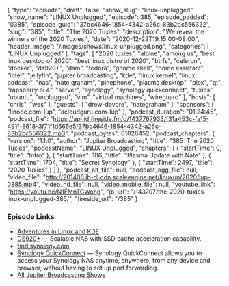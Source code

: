 {
  "type": "episode",
  "draft": false,
  "show_slug": "linux-unplugged",
  "show_name": "LINUX Unplugged",
  "episode": 385,
  "episode_padded": "0385",
  "episode_guid": "37bc4646-1854-4342-a26c-83b2bc556322",
  "slug": "385",
  "title": "The 2020 Tuxies",
  "description": "We reveal the winners of the 2020 Tuxies.",
  "date": "2020-12-22T19:15:00-08:00",
  "header_image": "/images/shows/linux-unplugged.png",
  "categories": [
    "LINUX Unplugged"
  ],
  "tags": [
    "2020 tuxies",
    "alpine",
    "among us",
    "best linux desktop of 2020",
    "best linux distro of 2020",
    "btrfs",
    "celeron",
    "docker",
    "ds920+",
    "dsm",
    "fedora",
    "gnome shell",
    "home assistant",
    "intel",
    "jellyfin",
    "jupiter broadcasting",
    "kde",
    "linux kernel",
    "linux podcast",
    "nas",
    "nate graham",
    "pinephone",
    "plasma desktop",
    "plex",
    "qt",
    "rapsberry pi 4",
    "server",
    "synology",
    "synology quickconnect",
    "tuxies",
    "ubuntu",
    "unplugged",
    "vim",
    "virtual machines",
    "wireguard"
  ],
  "hosts": [
    "chris",
    "wes"
  ],
  "guests": [
    "drew-devore",
    "nategraham"
  ],
  "sponsors": [
    "linode.com-lup",
    "acloudguru.com-lup"
  ],
  "podcast_duration": "01:24:45",
  "podcast_file": "https://aphid.fireside.fm/d/1437767933/f31a453c-fa15-491f-8618-3f71f1d565e5/37bc4646-1854-4342-a26c-83b2bc556322.mp3",
  "podcast_bytes": 61026452,
  "podcast_chapters": {
    "version": "1.1.0",
    "author": "Jupiter Broadcasting",
    "title": "385: The 2020 Tuxies",
    "podcastName": "LINUX Unplugged",
    "chapters": [
      {
        "startTime": 0,
        "title": "Intro"
      },
      {
        "startTime": 106,
        "title": "Plasma Update with Nate"
      },
      {
        "startTime": 1704,
        "title": "Secret Synology"
      },
      {
        "startTime": 2497,
        "title": "2020 Tuxies"
      }
    ]
  },
  "podcast_alt_file": null,
  "podcast_ogg_file": null,
  "video_file": "http://201406.jb-dl.cdn.scaleengine.net/linuxun/2020/lup-0385.mp4",
  "video_hd_file": null,
  "video_mobile_file": null,
  "youtube_link": "https://youtu.be/N1FMnTGWong",
  "jb_url": "/143707/the-2020-tuxies-linux-unplugged-385/",
  "fireside_url": "/385"
}


### Episode Links

  * [Adventures in Linux and KDE](https://pointieststick.com/ "Adventures in Linux and KDE")
  * [DS920+](https://www.synology.com/en-us/products/DS920+ "DS920+") — Scalable NAS with SSD cache acceleration capability.
  * [find.synology.com](http://find.synology.com/ "find.synology.com")
  * [Synology QuickConnect](https://quickconnect.to/ "Synology QuickConnect") — Synology QuickConnect allows you to access your Synology NAS anytime, anywhere, from any device and browser, without having to set up port forwarding.
  * [All Jupiter Broadcasting Shows](https://feed.jupiter.zone/allshows "All Jupiter Broadcasting Shows")


